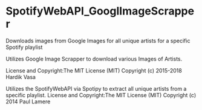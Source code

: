 # SpotifyWebAPI_GooglImageScrapper
Downloads images from Google Images for all unique artists for a specific Spotify playlist

Utilizes Google Image Scrapper to download various Images of Artists.

License and Copyright:The MIT License (MIT)
                      Copyright (c) 2015-2018 Hardik Vasa
                      
Utilizes the SpotifyWebAPI via Spotipy to extract all unique artists from a specific playlist.
License and Copyright:The MIT License (MIT)
                      Copyright (c) 2014 Paul Lamere
